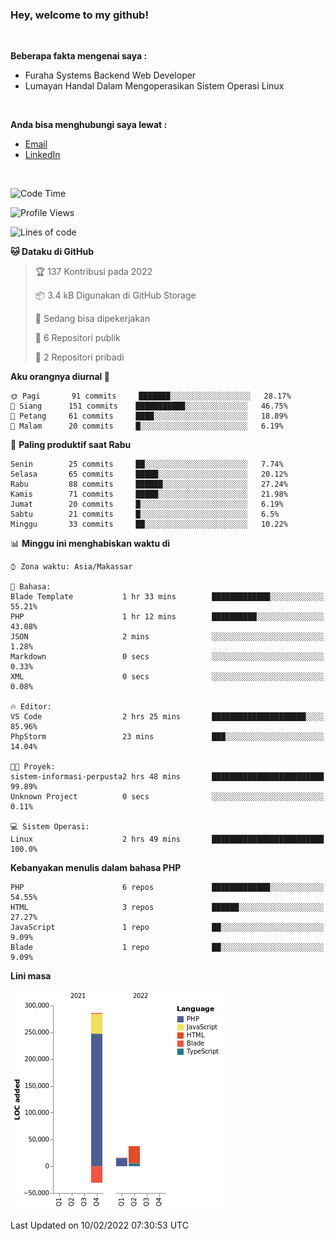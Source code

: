 <h3>Hey, welcome to my github!</h3>

<br>

<p><strong>Beberapa fakta mengenai saya :</strong></p>

<ul>
  <li>Furaha Systems Backend Web Developer</li>
  <li>Lumayan Handal Dalam Mengoperasikan Sistem Operasi Linux</li>
</ul>

<br>

<p><strong>Anda bisa menghubungi saya lewat :</strong></p>

<ul>
  <li><a href="mailto:renaldiapriyanto419@gmail.com">Email</a></li>
  <li><a href="https://www.linkedin.com/in/renaldi-kadang-314314206/">LinkedIn</a></li>
</ul>

<br>

<!--START_SECTION:waka-->
![Code Time](http://img.shields.io/badge/Code%20Time-6%20hrs%2054%20mins-blue)

![Profile Views](http://img.shields.io/badge/Profil%20dilihat-27-blue)

![Lines of code](https://img.shields.io/badge/Sejak%20Hello%20World%20aku%20telah%20menulis-270%20Thousand%20baris%20kode-blue)

**🐱 Dataku di GitHub** 

> 🏆 137 Kontribusi pada 2022
 > 
> 📦 3.4 kB Digunakan di GitHub Storage 
 > 
> 💼 Sedang bisa dipekerjakan
 > 
> 📜 6 Repositori publik 
 > 
> 🔑 2 Repositori pribadi  
 > 
**Aku orangnya diurnal 🐤** 

```text
🌞 Pagi       91 commits     ███████░░░░░░░░░░░░░░░░░░   28.17% 
🌆 Siang      151 commits    ███████████░░░░░░░░░░░░░░   46.75% 
🌃 Petang     61 commits     ████░░░░░░░░░░░░░░░░░░░░░   18.89% 
🌙 Malam      20 commits     █░░░░░░░░░░░░░░░░░░░░░░░░   6.19%

```
📅 **Paling produktif saat Rabu** 

```text
Senin        25 commits     ██░░░░░░░░░░░░░░░░░░░░░░░   7.74% 
Selasa       65 commits     █████░░░░░░░░░░░░░░░░░░░░   20.12% 
Rabu         88 commits     ██████░░░░░░░░░░░░░░░░░░░   27.24% 
Kamis        71 commits     █████░░░░░░░░░░░░░░░░░░░░   21.98% 
Jumat        20 commits     █░░░░░░░░░░░░░░░░░░░░░░░░   6.19% 
Sabtu        21 commits     █░░░░░░░░░░░░░░░░░░░░░░░░   6.5% 
Minggu       33 commits     ██░░░░░░░░░░░░░░░░░░░░░░░   10.22%

```


📊 **Minggu ini menghabiskan waktu di** 

```text
⌚︎ Zona waktu: Asia/Makassar

💬 Bahasa: 
Blade Template           1 hr 33 mins        █████████████░░░░░░░░░░░░   55.21% 
PHP                      1 hr 12 mins        ██████████░░░░░░░░░░░░░░░   43.08% 
JSON                     2 mins              ░░░░░░░░░░░░░░░░░░░░░░░░░   1.28% 
Markdown                 0 secs              ░░░░░░░░░░░░░░░░░░░░░░░░░   0.33% 
XML                      0 secs              ░░░░░░░░░░░░░░░░░░░░░░░░░   0.08%

🔥 Editor: 
VS Code                  2 hrs 25 mins       █████████████████████░░░░   85.96% 
PhpStorm                 23 mins             ███░░░░░░░░░░░░░░░░░░░░░░   14.04%

🐱‍💻 Proyek: 
sistem-informasi-perpusta2 hrs 48 mins       █████████████████████████   99.89% 
Unknown Project          0 secs              ░░░░░░░░░░░░░░░░░░░░░░░░░   0.11%

💻 Sistem Operasi: 
Linux                    2 hrs 49 mins       █████████████████████████   100.0%

```

**Kebanyakan menulis dalam bahasa PHP** 

```text
PHP                      6 repos             █████████████░░░░░░░░░░░░   54.55% 
HTML                     3 repos             ██████░░░░░░░░░░░░░░░░░░░   27.27% 
JavaScript               1 repo              ██░░░░░░░░░░░░░░░░░░░░░░░   9.09% 
Blade                    1 repo              ██░░░░░░░░░░░░░░░░░░░░░░░   9.09%

```


**Lini masa**

![Chart not found](https://raw.githubusercontent.com/Sylent-Sys/Sylent-Sys/main/charts/bar_graph.png) 


 Last Updated on 10/02/2022 07:30:53 UTC
<!--END_SECTION:waka-->

